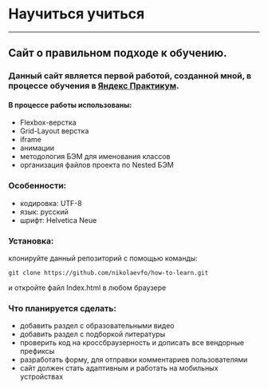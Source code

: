 # Научиться учиться
------

## Сайт о **правильном** подходе к обучению.

### Данный сайт является первой работой, созданной мной, в процессе обучения в [Яндекс Практикум](https://praktikum.yandex.ru/ "Я Яндекс Практикум").
#### В процессе работы использованы: 
* Flexbox-верстка
* Grid-Layout верстка
* iframe
* анимации
* методология БЭМ для именования классов
* организация файлов проекта по Nested БЭМ

### Особенности:
* кодировка: UTF-8
* язык: русский
* шрифт: Helvetica Neue

### Установка:
клонируйте данный репозиторий с помощью команды:
```
git clone https://github.com/nikolaevfo/how-to-learn.git
```
и откройте файл Index.html в любом браузере


### Что планируется сделать:
* добавить раздел с образовательными видео
* добавить раздел с подборкой литературы
* проверить код на кроссбраузерность и дописать все вендорные префиксы
* разработать форму, для отправки комментариев пользователями
* сайт должен стать адаптивным и работать на мобильных устройствах